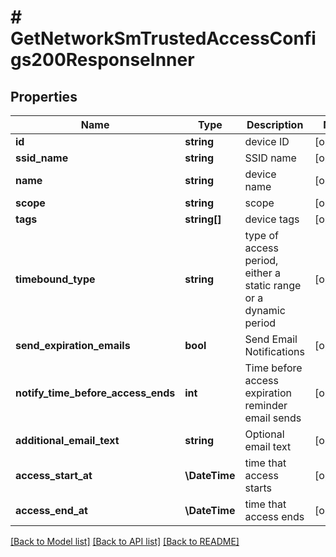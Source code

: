 # # GetNetworkSmTrustedAccessConfigs200ResponseInner

## Properties

Name | Type | Description | Notes
------------ | ------------- | ------------- | -------------
**id** | **string** | device ID | [optional]
**ssid_name** | **string** | SSID name | [optional]
**name** | **string** | device name | [optional]
**scope** | **string** | scope | [optional]
**tags** | **string[]** | device tags | [optional]
**timebound_type** | **string** | type of access period, either a static range or a dynamic period | [optional]
**send_expiration_emails** | **bool** | Send Email Notifications | [optional]
**notify_time_before_access_ends** | **int** | Time before access expiration reminder email sends | [optional]
**additional_email_text** | **string** | Optional email text | [optional]
**access_start_at** | **\DateTime** | time that access starts | [optional]
**access_end_at** | **\DateTime** | time that access ends | [optional]

[[Back to Model list]](../../README.md#models) [[Back to API list]](../../README.md#endpoints) [[Back to README]](../../README.md)
